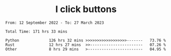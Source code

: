 <h1 align="center">
I click buttons
</h1>

<!--START_SECTION:waka-->

```text
From: 12 September 2022 - To: 27 March 2023

Total Time: 171 hrs 33 mins

Python             126 hrs 32 mins >>>>>>>>>>>>>>>>>>-------   73.76 %
Rust               12 hrs 27 mins  >>-----------------------   07.26 %
Other              8 hrs 29 mins   >------------------------   04.95 %
```

<!--END_SECTION:waka-->

